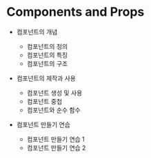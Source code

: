 # Components and Props

- 컴포넌트의 개념

  - 컴포넌트의 정의
  - 컴포넌트의 특징
  - 컴포넌트의 구조

- 컴포넌트의 제작과 사용

  - 컴포넌트 생성 및 사용
  - 컴포넌트 중첩
  - 컴포넌트와 순수 함수

- 컴포넌트 만들기 연습
  - 컴포넌트 만들기 연습 1
  - 컴포넌트 만들기 연습 2
